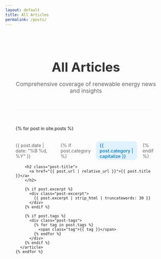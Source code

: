 ```yaml
---
layout: default
title: All Articles
permalink: /posts/
---
```


<div class="posts-page">
  <header class="page-header">
    <h1>All Articles</h1>
    <p>Comprehensive coverage of renewable energy news and insights</p>
  </header>

  <div class="posts-list">
    {% for post in site.posts %}
      <article class="post-preview">
        <div class="post-meta">
          <time datetime="{{ post.date | date_to_xmlschema }}">{{ post.date | date: "%B %d, %Y" }}</time>
          {% if post.category %}
            <span class="category">{{ post.category | capitalize }}</span>
          {% endif %}
        </div>
        
        <h2 class="post-title">
          <a href="{{ post.url | relative_url }}">{{ post.title }}</a>
        </h2>
        
        {% if post.excerpt %}
          <div class="post-excerpt">
            {{ post.excerpt | strip_html | truncatewords: 30 }}
          </div>
        {% endif %}
        
        {% if post.tags %}
          <div class="post-tags">
            {% for tag in post.tags %}
              <span class="tag">{{ tag }}</span>
            {% endfor %}
          </div>
        {% endif %}
      </article>
    {% endfor %}
  </div>
</div>

<style>
.posts-page {
  max-width: 800px;
  margin: 0 auto;
  padding: 2rem;
  font-family: -apple-system, BlinkMacSystemFont, 'Segoe UI', 'Roboto', sans-serif;
}

.page-header {
  text-align: center;
  margin-bottom: 3rem;
  padding-bottom: 2rem;
  border-bottom: 1px solid #eee;
}

.page-header h1 {
  font-size: 2.5rem;
  color: #333;
  margin-bottom: 0.5rem;
}

.page-header p {
  color: #666;
  font-size: 1.1rem;
}

.posts-list {
  display: flex;
  flex-direction: column;
  gap: 2rem;
}

.post-preview {
  border-bottom: 1px solid #f0f0f0;
  padding-bottom: 2rem;
}

.post-preview:last-child {
  border-bottom: none;
}

.post-meta {
  display: flex;
  align-items: center;
  gap: 1rem;
  margin-bottom: 0.5rem;
  font-size: 0.9rem;
  color: #666;
}

.category {
  background: #e0f2fe;
  color: #0277bd;
  padding: 0.25rem 0.75rem;
  border-radius: 12px;
  font-weight: 500;
}

.post-title {
  font-size: 1.5rem;
  margin-bottom: 1rem;
}

.post-title a {
  color: #333;
  text-decoration: none;
  transition: color 0.3s;
}

.post-title a:hover {
  color: #2563eb;
}

.post-excerpt {
  color: #555;
  line-height: 1.6;
  margin-bottom: 1rem;
}

.post-tags {
  display: flex;
  flex-wrap: wrap;
  gap: 0.5rem;
}

.tag {
  background: #f3f4f6;
  color: #374151;
  padding: 0.25rem 0.75rem;
  border-radius: 12px;
  font-size: 0.8rem;
  font-weight: 500;
}

@media (max-width: 768px) {
  .posts-page {
    padding: 1rem;
  }
  
  .page-header h1 {
    font-size: 2rem;
  }
  
  .post-title {
    font-size: 1.3rem;
  }
  
  .post-meta {
    flex-direction: column;
    align-items: flex-start;
    gap: 0.5rem;
  }
}
</style>
